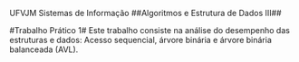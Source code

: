 UFVJM
Sistemas de Informação
##Algoritmos e Estrutura de Dados III##

#Trabalho Prático 1#
Este trabalho consiste na análise do desempenho das estruturas e dados: Acesso sequencial, árvore binária e árvore binária balanceada (AVL).
